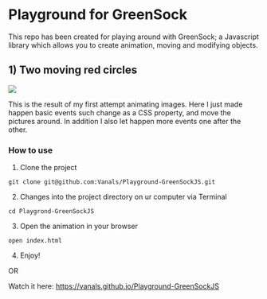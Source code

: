 # Playground for GreenSock

This repo has been created for playing around with GreenSock; a Javascript library which allows you to create animation, moving and modifying objects.

## 1) Two moving red circles

![](https://image.ibb.co/bOMgQH/Screen_Shot_2018_03_19_at_15_00_57.png)

This is the result of my first attempt animating images. Here I just made happen basic events such change as a CSS property, and move the pictures around. In addition I also let happen more events one after the other.

### How to use

1) Clone the project
```
git clone git@github.com:Vanals/Playground-GreenSockJS.git
```

2) Changes into the project directory on ur computer via Terminal
```
cd Playgrond-GreenSockJS
```

3) Open the animation in your browser
```
open index.html
```

4) Enjoy!

OR

Watch it here: https://vanals.github.io/Playground-GreenSockJS
